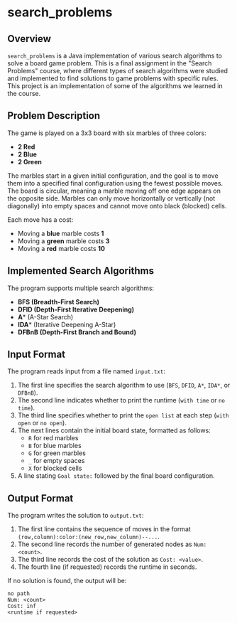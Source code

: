# search_problems

## Overview

`search_problems` is a Java implementation of various search algorithms to solve a board game problem. This is a final assignment in the "Search Problems" course, where different types of search algorithms were studied and implemented to find solutions to game problems with specific rules. This project is an implementation of some of the algorithms we learned in the course.

## Problem Description

The game is played on a 3x3 board with six marbles of three colors:

- **2 Red**
- **2 Blue**
- **2 Green**

The marbles start in a given initial configuration, and the goal is to move them into a specified final configuration using the fewest possible moves. The board is circular, meaning a marble moving off one edge appears on the opposite side. Marbles can only move horizontally or vertically (not diagonally) into empty spaces and cannot move onto black (blocked) cells.

Each move has a cost:

- Moving a **blue** marble costs **1**
- Moving a **green** marble costs **3**
- Moving a **red** marble costs **10**

## Implemented Search Algorithms

The program supports multiple search algorithms:

- **BFS (Breadth-First Search)**
- **DFID (Depth-First Iterative Deepening)**
- **A**\* (A-Star Search)
- **IDA**\* (Iterative Deepening A-Star)
- **DFBnB (Depth-First Branch and Bound)**

## Input Format

The program reads input from a file named `input.txt`:

1. The first line specifies the search algorithm to use (`BFS`, `DFID`, `A*`, `IDA*`, or `DFBnB`).
2. The second line indicates whether to print the runtime (`with time` or `no time`).
3. The third line specifies whether to print the `open list` at each step (`with open` or `no open`).
4. The next lines contain the initial board state, formatted as follows:
   - `R` for red marbles
   - `B` for blue marbles
   - `G` for green marbles
   - `_` for empty spaces
   - `X` for blocked cells
5. A line stating `Goal state:` followed by the final board configuration.

## Output Format

The program writes the solution to `output.txt`:

1. The first line contains the sequence of moves in the format `(row,column):color:(new_row,new_column)--...`.
2. The second line records the number of generated nodes as `Num: <count>`.
3. The third line records the cost of the solution as `Cost: <value>`.
4. The fourth line (if requested) records the runtime in seconds.

If no solution is found, the output will be:

```
no path
Num: <count>
Cost: inf
<runtime if requested>
```
